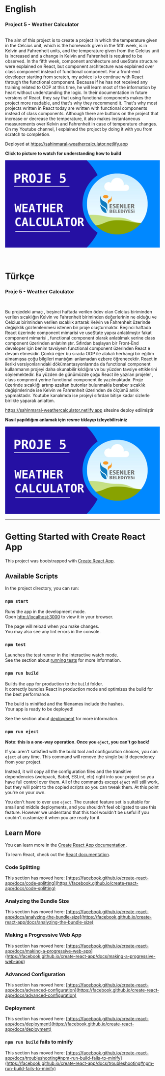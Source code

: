# English

### Project 5 - Weather Calculator

<br/>
The aim of this project is to create a project in which the temperature given in the Celcius unit, which is the homework given in the fifth week, is in Kelvin and Fahrenheit units, and the temperature given from the Celcius unit is increased and a change in Kelvin and Fahrenheit is required to be observed. In the fifth week, component architecture and useState structure were explained on React, but component architecture was explained over class component instead of functional component. For a front-end developer starting from scratch, my advice is to continue with React through the functional component. Because if he has not received any training related to OOP at this time, he will learn most of the information by heart without understanding the logic. In their documentation in future versions of React, they say that using functional components makes the project more readable, and that's why they recommend it. That's why most projects written in React today are written with functional components instead of class components. Although there are buttons on the project that increase or decrease the temperature, it also makes instantaneous measurements over Kelvin and Fahrenheit in case of temperature changes. On my Youtube channel, I explained the project by doing it with you from scratch to completion.

Deployed at https://sahinmaral-weathercalculator.netlify.app

<b>Click to picture to watch for understanding how to build </b>

<a href="https://www.youtube.com/watch?v=KBAber6MF8I">
<img src="./thumbnail.png"></img>
</a>

<br/>
<br/>
<br/>

# Türkçe

### Proje 5 - Weather Calculator

<br/>

Bu projedeki amaç , beşinci haftada verilen ödev olan Celcius biriminden verilen sıcaklığın Kelvin ve Fahrenheit biriminden değerlerinin ne olduğu ve Celcius biriminden verilen sıcaklık artarak Kelvin ve Fahrenheit üzerinde değişiklik gözlemlenmesi istenen bir proje oluşturmaktır. Beşinci haftada React üzerinde component mimarisi ve useState yapısı anlatılmıştır fakat component mimarisi , functional component olarak anlatılmak yerine class component üzerinden anlatılmıştır. Sıfırdan başlayan bir Front-End developer için benim tavsiyem functional component üzerinden React e devam etmesidir. Çünkü eğer bu sırada OOP ile alakalı herhangi bir eğitim almamışsa çoğu bilgileri mantığını anlamadan ezbere öğrenecektir. React in ileriki versiyonlarındaki dökümantasyonlarında da functional component kullanmanın projeyi daha okunabilir kıldığını ve bu yüzden tavsiye ettiklerini söylemektedir. Bu yüzden de günümüzde çoğu React ile yazılan projeler , class compnent yerine functional component ile yazılmaktadır. Proje üzerinde sıcaklığı artırıp azaltan butonlar bulunmakla beraber sıcaklık değişimlerinde ise Kelvin ve Fahrenheit üzerinden de ölçümü anlık yapmaktadır. Youtube kanalımda ise projeyi sıfırdan bitişe kadar sizlerle birlikte yaparak anlattım.

https://sahinmaral-weathercalculator.netlify.app sitesine deploy edilmiştir

<b> Nasıl yapıldığını anlamak için resme tıklayıp izleyebilirsiniz </b>

<a href="https://www.youtube.com/watch?v=KBAber6MF8I">
<img src="./thumbnail.png"></img>
</a>


<hr/>

# Getting Started with Create React App

This project was bootstrapped with [Create React App](https://github.com/facebook/create-react-app).

## Available Scripts

In the project directory, you can run:

### `npm start`

Runs the app in the development mode.\
Open [http://localhost:3000](http://localhost:3000) to view it in your browser.

The page will reload when you make changes.\
You may also see any lint errors in the console.

### `npm test`

Launches the test runner in the interactive watch mode.\
See the section about [running tests](https://facebook.github.io/create-react-app/docs/running-tests) for more information.

### `npm run build`

Builds the app for production to the `build` folder.\
It correctly bundles React in production mode and optimizes the build for the best performance.

The build is minified and the filenames include the hashes.\
Your app is ready to be deployed!

See the section about [deployment](https://facebook.github.io/create-react-app/docs/deployment) for more information.

### `npm run eject`

**Note: this is a one-way operation. Once you `eject`, you can't go back!**

If you aren't satisfied with the build tool and configuration choices, you can `eject` at any time. This command will remove the single build dependency from your project.

Instead, it will copy all the configuration files and the transitive dependencies (webpack, Babel, ESLint, etc) right into your project so you have full control over them. All of the commands except `eject` will still work, but they will point to the copied scripts so you can tweak them. At this point you're on your own.

You don't have to ever use `eject`. The curated feature set is suitable for small and middle deployments, and you shouldn't feel obligated to use this feature. However we understand that this tool wouldn't be useful if you couldn't customize it when you are ready for it.

## Learn More

You can learn more in the [Create React App documentation](https://facebook.github.io/create-react-app/docs/getting-started).

To learn React, check out the [React documentation](https://reactjs.org/).

### Code Splitting

This section has moved here: [https://facebook.github.io/create-react-app/docs/code-splitting](https://facebook.github.io/create-react-app/docs/code-splitting)

### Analyzing the Bundle Size

This section has moved here: [https://facebook.github.io/create-react-app/docs/analyzing-the-bundle-size](https://facebook.github.io/create-react-app/docs/analyzing-the-bundle-size)

### Making a Progressive Web App

This section has moved here: [https://facebook.github.io/create-react-app/docs/making-a-progressive-web-app](https://facebook.github.io/create-react-app/docs/making-a-progressive-web-app)

### Advanced Configuration

This section has moved here: [https://facebook.github.io/create-react-app/docs/advanced-configuration](https://facebook.github.io/create-react-app/docs/advanced-configuration)

### Deployment

This section has moved here: [https://facebook.github.io/create-react-app/docs/deployment](https://facebook.github.io/create-react-app/docs/deployment)

### `npm run build` fails to minify

This section has moved here: [https://facebook.github.io/create-react-app/docs/troubleshooting#npm-run-build-fails-to-minify](https://facebook.github.io/create-react-app/docs/troubleshooting#npm-run-build-fails-to-minify)
